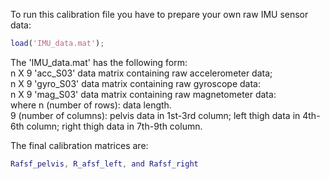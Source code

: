 To run this calibration file you have to prepare your own raw IMU sensor data:
```matlab
load('IMU_data.mat');
```
The 'IMU_data.mat' has the following form:    
  n X 9  'acc_S03' data matrix containing raw accelerometer data;   
  n X 9  'gyro_S03' data matrix containing raw gyroscope data:   
  n X 9  'mag_S03' data matrix containing raw magnetometer data:  
where
  n (number of rows): data length.    
  9 (number of columns): pelvis data in 1st-3rd column; left thigh data in 4th-6th column; right thigh data in 7th-9th column.

The final calibration matrices are:
```matlab
Rafsf_pelvis, R_afsf_left, and Rafsf_right
```  
